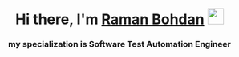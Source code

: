 <h1 align="center">Hi there, I'm <a href="https://www.linkedin.com/in/raman-bohdan-985546241/" target="_blank">Raman Bohdan</a> 
<img src="https://github.com/blackcater/blackcater/raw/main/images/Hi.gif" height="32"/></h1>
<h3 align="center">my specialization is Software Test Automation Engineer</h3>
